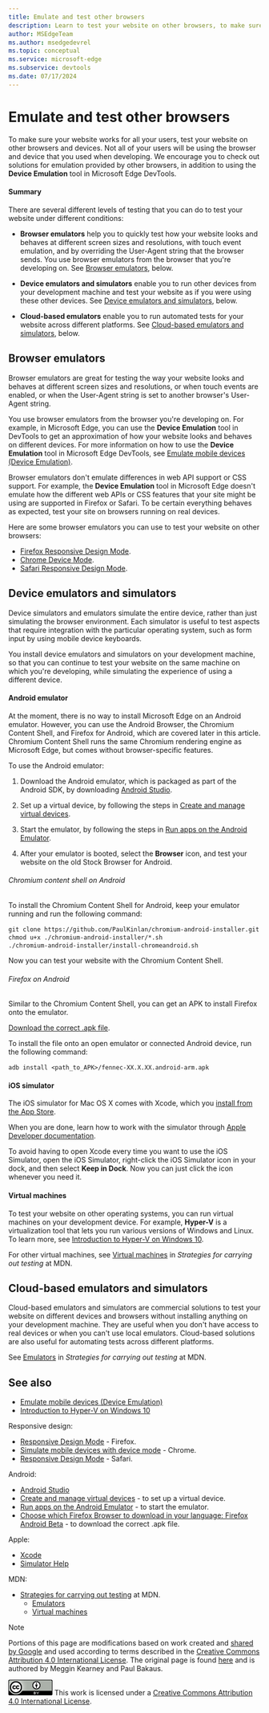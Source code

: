 ```yaml
---
title: Emulate and test other browsers
description: Learn to test your website on other browsers, to make sure your website works well for all users.
author: MSEdgeTeam
ms.author: msedgedevrel
ms.topic: conceptual
ms.service: microsoft-edge
ms.subservice: devtools
ms.date: 07/17/2024
---
```

<!-- Copyright Meggin Kearney and Paul Bakaus

   Licensed under the Apache License, Version 2.0 (the "License");
   you may not use this file except in compliance with the License.
   You may obtain a copy of the License at

       https://www.apache.org/licenses/LICENSE-2.0

   Unless required by applicable law or agreed to in writing, software
   distributed under the License is distributed on an "AS IS" BASIS,
   WITHOUT WARRANTIES OR CONDITIONS OF ANY KIND, either express or implied.
   See the License for the specific language governing permissions and
   limitations under the License.  -->
# Emulate and test other browsers

To make sure your website works for all your users, test your website on other browsers and devices. Not all of your users will be using the browser and device that you used when developing. We encourage you to check out solutions for emulation provided by other browsers, in addition to using the **Device Emulation** tool in Microsoft Edge DevTools.


<!-- ------------------------------ -->
#### Summary

There are several different levels of testing that you can do to test your website under different conditions:

* **Browser emulators** help you to quickly test how your website looks and behaves at different screen sizes and resolutions, with touch event emulation, and by overriding the User-Agent string that the browser sends.  You use browser emulators from the browser that you're developing on.  See [Browser emulators](#browser-emulators), below.

* **Device emulators and simulators** enable you to run other devices from your development machine and test your website as if you were using these other devices.  See [Device emulators and simulators](#device-emulators-and-simulators), below.

* **Cloud-based emulators** enable you to run automated tests for your website across different platforms.  See [Cloud-based emulators and simulators](#cloud-based-emulators-and-simulators), below.


<!-- ====================================================================== -->
## Browser emulators

Browser emulators are great for testing the way your website looks and behaves at different screen sizes and resolutions, or when touch events are enabled, or when the User-Agent string is set to another browser's User-Agent string.

You use browser emulators from the browser you're developing on. For example, in Microsoft Edge, you can use the **Device Emulation** tool in DevTools to get an approximation of how your website looks and behaves on different devices.  For more information on how to use the **Device Emulation** tool in Microsoft Edge DevTools, see [Emulate mobile devices (Device Emulation)](./index.md).

Browser emulators don't emulate differences in web API support or CSS support.  For example, the **Device Emulation** tool in Microsoft Edge doesn't emulate how the different web APIs or CSS features that your site might be using are supported in Firefox or Safari.  To be certain everything behaves as expected, test your site on browsers running on real devices.

Here are some browser emulators you can use to test your website on other browsers:

* [Firefox Responsive Design Mode](https://firefox-source-docs.mozilla.org/devtools-user/responsive_design_mode/index.html).
* [Chrome Device Mode](https://developer.chrome.com/docs/devtools/device-mode).
* [Safari Responsive Design Mode](https://developer.apple.com/documentation/safari-developer-tools/responsive-design-mode).


<!-- ====================================================================== -->
## Device emulators and simulators

Device simulators and emulators simulate the entire device, rather than just simulating the browser environment.  Each simulator is useful to test aspects that require integration with the particular operating system, such as form input by using mobile device keyboards.

You install device emulators and simulators on your development machine, so that you can continue to test your website on the same machine on which you're developing, while simulating the experience of using a different device.


<!-- ------------------------------ -->
#### Android emulator

At the moment, there is no way to install Microsoft Edge on an Android emulator.  However, you can use the Android Browser, the Chromium Content Shell, and Firefox for Android, which are covered later in this article.  Chromium Content Shell runs the same Chromium rendering engine as Microsoft Edge, but comes without browser-specific features.

To use the Android emulator:

1. Download the Android emulator, which is packaged as part of the Android SDK, by downloading [Android Studio](https://developer.android.com/sdk/installing/studio.html).

1. Set up a virtual device, by following the steps in [Create and manage virtual devices](https://developer.android.com/tools/devices/managing-avds.html).

1. Start the emulator, by following the steps in [Run apps on the Android Emulator](https://developer.android.com/tools/devices/emulator.html).

1. After your emulator is booted, select the **Browser** icon, and test your website on the old Stock Browser for Android.


<!-- ---------- -->
###### Chromium content shell on Android

To install the Chromium Content Shell for Android, keep your emulator running and run the following command:

```console
git clone https://github.com/PaulKinlan/chromium-android-installer.git
chmod u+x ./chromium-android-installer/*.sh
./chromium-android-installer/install-chromeandroid.sh
```

Now you can test your website with the Chromium Content Shell.


<!-- ---------- -->
###### Firefox on Android

Similar to the Chromium Content Shell, you can get an APK to install Firefox onto the emulator.

[Download the correct .apk file](https://www.mozilla.org/firefox/all/#product-android-beta).

To install the file onto an open emulator or connected Android device, run the following command:

```console
adb install <path_to_APK>/fennec-XX.X.XX.android-arm.apk
```


<!-- ------------------------------ -->
#### iOS simulator

The iOS simulator for Mac OS X comes with Xcode, which you [install from the App Store](https://itunes.apple.com/app/xcode/id497799835).

When you are done, learn how to work with the simulator through [Apple Developer documentation](https://help.apple.com/simulator/mac/current).

To avoid having to open Xcode every time you want to use the iOS Simulator, open the iOS Simulator, right-click the iOS Simulator icon in your dock, and then select **Keep in Dock**.  Now you can just click the icon whenever you need it.


<!-- ------------------------------ -->
#### Virtual machines

To test your website on other operating systems, you can run virtual machines on your development device. For example, **Hyper-V** is a virtualization tool that lets you run various versions of Windows and Linux. To learn more, see [Introduction to Hyper-V on Windows 10](/virtualization/hyper-v-on-windows/about/).

For other virtual machines, see [Virtual machines](https://developer.mozilla.org/docs/Learn/Tools_and_testing/Cross_browser_testing/Testing_strategies#virtual_machines) in _Strategies for carrying out testing_ at MDN.


<!-- ====================================================================== -->
## Cloud-based emulators and simulators

Cloud-based emulators and simulators are commercial solutions to test your website on different devices and browsers without installing anything on your development machine.  They are useful when you don't have access to real devices or when you can't use local emulators. Cloud-based solutions are also useful for automating tests across different platforms.

See [Emulators](https://developer.mozilla.org/docs/Learn/Tools_and_testing/Cross_browser_testing/Testing_strategies#emulators) in _Strategies for carrying out testing_ at MDN.


<!-- ====================================================================== -->
## See also
<!-- all links that are in the article -->

* [Emulate mobile devices (Device Emulation)](./index.md)
* [Introduction to Hyper-V on Windows 10](/virtualization/hyper-v-on-windows/about/)

Responsive design:
* [Responsive Design Mode](https://firefox-source-docs.mozilla.org/devtools-user/responsive_design_mode/index.html) - Firefox.
* [Simulate mobile devices with device mode](https://developer.chrome.com/docs/devtools/device-mode) - Chrome.
* [Responsive Design Mode](https://developer.apple.com/documentation/safari-developer-tools/responsive-design-mode) - Safari.

Android:
* [Android Studio](https://developer.android.com/sdk/installing/studio.html)
* [Create and manage virtual devices](https://developer.android.com/tools/devices/managing-avds.html) - to set up a virtual device.
* [Run apps on the Android Emulator](https://developer.android.com/tools/devices/emulator.html) - to start the emulator.
* [Choose which Firefox Browser to download in your language: Firefox Android Beta](https://www.mozilla.org/firefox/all/#product-android-beta) - to download the correct .apk file.

Apple:
* [Xcode](https://itunes.apple.com/app/xcode/id497799835)
* [Simulator Help](https://help.apple.com/simulator/mac/current)

MDN:
* [Strategies for carrying out testing](https://developer.mozilla.org/docs/Learn/Tools_and_testing/Cross_browser_testing/Testing_strategies) at MDN.<!--present article doesn't have this non-anchor link-->
   * [Emulators](https://developer.mozilla.org/docs/Learn/Tools_and_testing/Cross_browser_testing/Testing_strategies#emulators)
   * [Virtual machines](https://developer.mozilla.org/docs/Learn/Tools_and_testing/Cross_browser_testing/Testing_strategies#virtual_machines)


<!-- ====================================================================== -->
> [!NOTE]
> Portions of this page are modifications based on work created and [shared by Google](https://developers.google.com/terms/site-policies) and used according to terms described in the [Creative Commons Attribution 4.0 International License](https://creativecommons.org/licenses/by/4.0).
> The original page is found [here](https://developer.chrome.com/docs/devtools/device-mode/testing-other-browsers/) and is authored by Meggin Kearney and Paul Bakaus.

[![Creative Commons License](../../media/cc-logo/88x31.png)](https://creativecommons.org/licenses/by/4.0)
This work is licensed under a [Creative Commons Attribution 4.0 International License](https://creativecommons.org/licenses/by/4.0).
